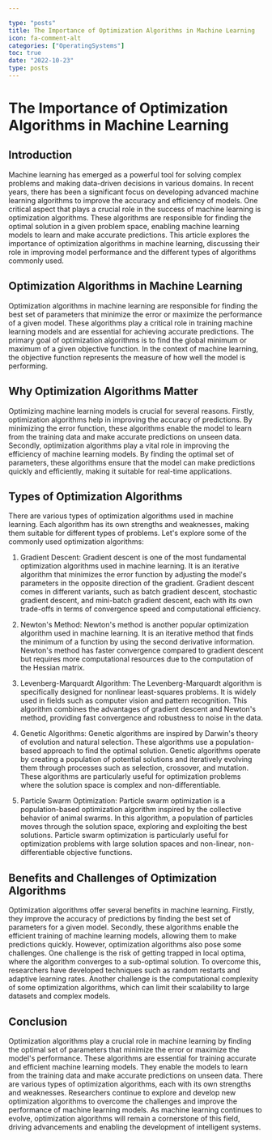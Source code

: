 ```yaml
---

type: "posts"
title: The Importance of Optimization Algorithms in Machine Learning
icon: fa-comment-alt
categories: ["OperatingSystems"]
toc: true
date: "2022-10-23"
type: posts
---
```





# The Importance of Optimization Algorithms in Machine Learning

## Introduction

Machine learning has emerged as a powerful tool for solving complex problems and making data-driven decisions in various domains. In recent years, there has been a significant focus on developing advanced machine learning algorithms to improve the accuracy and efficiency of models. One critical aspect that plays a crucial role in the success of machine learning is optimization algorithms. These algorithms are responsible for finding the optimal solution in a given problem space, enabling machine learning models to learn and make accurate predictions. This article explores the importance of optimization algorithms in machine learning, discussing their role in improving model performance and the different types of algorithms commonly used.

## Optimization Algorithms in Machine Learning

Optimization algorithms in machine learning are responsible for finding the best set of parameters that minimize the error or maximize the performance of a given model. These algorithms play a critical role in training machine learning models and are essential for achieving accurate predictions. The primary goal of optimization algorithms is to find the global minimum or maximum of a given objective function. In the context of machine learning, the objective function represents the measure of how well the model is performing.

## Why Optimization Algorithms Matter

Optimizing machine learning models is crucial for several reasons. Firstly, optimization algorithms help in improving the accuracy of predictions. By minimizing the error function, these algorithms enable the model to learn from the training data and make accurate predictions on unseen data. Secondly, optimization algorithms play a vital role in improving the efficiency of machine learning models. By finding the optimal set of parameters, these algorithms ensure that the model can make predictions quickly and efficiently, making it suitable for real-time applications.

## Types of Optimization Algorithms

There are various types of optimization algorithms used in machine learning. Each algorithm has its own strengths and weaknesses, making them suitable for different types of problems. Let's explore some of the commonly used optimization algorithms:

1. Gradient Descent: Gradient descent is one of the most fundamental optimization algorithms used in machine learning. It is an iterative algorithm that minimizes the error function by adjusting the model's parameters in the opposite direction of the gradient. Gradient descent comes in different variants, such as batch gradient descent, stochastic gradient descent, and mini-batch gradient descent, each with its own trade-offs in terms of convergence speed and computational efficiency.

2. Newton's Method: Newton's method is another popular optimization algorithm used in machine learning. It is an iterative method that finds the minimum of a function by using the second derivative information. Newton's method has faster convergence compared to gradient descent but requires more computational resources due to the computation of the Hessian matrix.

3. Levenberg-Marquardt Algorithm: The Levenberg-Marquardt algorithm is specifically designed for nonlinear least-squares problems. It is widely used in fields such as computer vision and pattern recognition. This algorithm combines the advantages of gradient descent and Newton's method, providing fast convergence and robustness to noise in the data.

4. Genetic Algorithms: Genetic algorithms are inspired by Darwin's theory of evolution and natural selection. These algorithms use a population-based approach to find the optimal solution. Genetic algorithms operate by creating a population of potential solutions and iteratively evolving them through processes such as selection, crossover, and mutation. These algorithms are particularly useful for optimization problems where the solution space is complex and non-differentiable.

5. Particle Swarm Optimization: Particle swarm optimization is a population-based optimization algorithm inspired by the collective behavior of animal swarms. In this algorithm, a population of particles moves through the solution space, exploring and exploiting the best solutions. Particle swarm optimization is particularly useful for optimization problems with large solution spaces and non-linear, non-differentiable objective functions.

## Benefits and Challenges of Optimization Algorithms

Optimization algorithms offer several benefits in machine learning. Firstly, they improve the accuracy of predictions by finding the best set of parameters for a given model. Secondly, these algorithms enable the efficient training of machine learning models, allowing them to make predictions quickly. However, optimization algorithms also pose some challenges. One challenge is the risk of getting trapped in local optima, where the algorithm converges to a sub-optimal solution. To overcome this, researchers have developed techniques such as random restarts and adaptive learning rates. Another challenge is the computational complexity of some optimization algorithms, which can limit their scalability to large datasets and complex models.

## Conclusion

Optimization algorithms play a crucial role in machine learning by finding the optimal set of parameters that minimize the error or maximize the model's performance. These algorithms are essential for training accurate and efficient machine learning models. They enable the models to learn from the training data and make accurate predictions on unseen data. There are various types of optimization algorithms, each with its own strengths and weaknesses. Researchers continue to explore and develop new optimization algorithms to overcome the challenges and improve the performance of machine learning models. As machine learning continues to evolve, optimization algorithms will remain a cornerstone of this field, driving advancements and enabling the development of intelligent systems.
